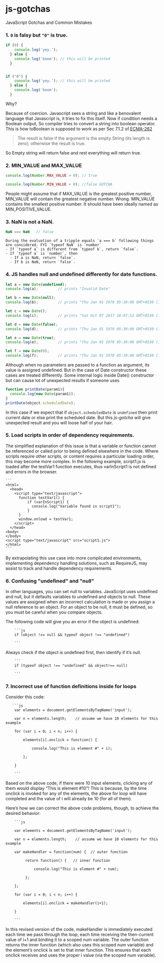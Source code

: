 # js-gotchas
JavaScript Gotchas and Common Mistakes

### 1. `0` is falsy but `"0"` is true.

```js
if (0) {
    console.log('yey.');
  } else {
    console.log('boom'); // this will be printed
  }


if ("0") {
    console.log('yey.'); // this will be printed
  } else {
    console.log('boom');
  }
```


 Why?

 Because of coercion. Javascript sees a string and like a benovalent language that Javascript is, it tries to fix this itself. Now if condition needs a Boolean output, So compiler tries to convert a string into boolean operator.
 This is how toBoolean is supposed to work as per Sec 7.1.2 of [ECMA-262](http://www.ecma-international.org/publications/files/ECMA-ST/Ecma-262.pdf)
  > The result is false if the argument is the empty String (its length is zero); otherwise the result is true.

  So Empty string will return false and rest everything will return true.

 ### 2. MIN_VALUE and MAX_VALUE
 ```js
 console.log(Number.MAX_VALUE > 0); // true

 console.log(Number.MIN_VALUE < 0); //false GOTCHA
 ```

People might assume that if MAX_VALUE is the greatest positive number, MIN_VALUE will contain the greatest negative number. Wrong. MIN_VALUE contains the smallest positive number. It should have been ideally named as MIN_POSITIVE_VALUE.


### 3. NaN is not a NaN.
```js
NaN === NaN   // false
```
    During the evaluation of a tripple equals `a === b` following things are considered. FYI `typeof NaN` is `number`
    - If `typeof a` is different from `typeof b`, return `false`.
    - If `typeof a` is `number`, then
      - If a is NaN, return `false`.
      - If b is NaN, return `false`.

### 4. JS handles null and undefined differently for date functions.
```js
let a = new Date(undefined);
console.log(a);         // prints "Invalid Date"

let b = new Date(null);
console.log(b);         // prints "Thu Jan 01 1970 05:30:00 GMT+0530 (IST)"  -> Epoch time 0

let c = new Date();
console.log(c);         // prints "Sat Oct 07 2017 18:07:52 GMT+0530 (IST)" -> Current time

let d = new Date(false);
console.log(d);         // prints "Thu Jan 01 1970 05:30:00 GMT+0530 (IST)" -> Epoch time 0

let e = new Date(true);
console.log(e);         // prints "Thu Jan 01 1970 05:30:00 GMT+0530 (IST)" -> Still epoch time 0

let f = new Date(0);
console.log(f);         // prints "Thu Jan 01 1970 05:30:00 GMT+0530 (IST)" -> Again epoch time 0
```
   Although when no parameters are passed to a function as argument, its value is assigned undefined. But in the case of Date constructor these cases are treated differently. Some internal logic inside Date() constructor but can cause lot of unexpected results if someone uses
```js
function printDate(param1){
  console.log(new Date(param1));
}
printDate(object.scheduledDate);
```
   In this case if we expect that if ``` object.scheduledDate ``` is ``` undefined ``` then print current date or else print the scheduled date. But this *js-gotcha* will give unexpected result and you will loose half of your hair.

### 5. Load scripts in order of dependency requirements. 
The simplified explanation of this issue is that a variable or function cannot be referenced or called prior to being defined elsewhere in the code. Where scripts require other scripts, or content requires a particular loading order, this may become more complex. In the following example, script1.js is loaded after the testVar1 function executes, thus varInScript1 is not defined and errors in the browser. 

    ``` 
    <html>
      <head>        
        <script type="text/javascript">
          function testVar1() {
              if (varInScript1) {
                console.log("Variable found in script1");
              }
          }
          window.onload = testVar1;
        </script>
      </head>
    <body>
    </body>
    <script type="text/javascript" src="script1.js">
    </html>
    ```

By extrapolating this use case into more complicated environments, implementing dependency handling solutions, such as RequireJS, may assist to track and handle dependency requirements.

### 6. Confusing "undefined" and "null"
In other languages, you can set null to variables. JavaScript uses undefined and null, but it defaults variables to undefined and objects to null. These values are assigned when an incorrect calculation is made or you assign a null reference to an object. For an object to be null, it must be defined, so you must be careful when you compare objects.

The following code will give you an error if the object is undefined:

        ```js
        if (object !== null && typeof object !== "undefined")
        
        ```
        
Always check if the object is undefined first, then identify if it’s null.
       
        ```
        if (typeof object !== "undefined" && object!== null)
        
        ```
        
### 7. Incorrect use of function definitions inside for loops

Consider this code:
       
       ```js
        var elements = document.getElementsByTagName('input');
        
        var n = elements.length;    // assume we have 10 elements for this example
        
        for (var i = 0; i < n; i++) {
        
            elements[i].onclick = function() {
            
                console.log("This is element #" + i);
                
            };
            
        }
        
        ```
        
Based on the above code, if there were 10 input elements, clicking any of them would display “This is element #10”! This is because, by the time onclick is invoked for any of the elements, the above for loop will have completed and the value of i will already be 10 (for all of them).

Here’s how we can correct the above code problems, though, to achieve the desired behavior:
        
        ```js
        
        var elements = document.getElementsByTagName('input');
        
        var n = elements.length;    // assume we have 10 elements for this example
        
        var makeHandler = function(num) {  // outer function
        
             return function() {   // inner function
             
                 console.log("This is element #" + num);
                 
             };
             
        };
        
        for (var i = 0; i < n; i++) {
        
            elements[i].onclick = makeHandler(i+1);
            
        }
        
        ```
        
In this revised version of the code, makeHandler is immediately executed each time we pass through the loop, each time receiving the then-current value of i+1 and binding it to a scoped num variable. The outer function returns the inner function (which also uses this scoped num variable) and the element’s onclick is set to that inner function. This ensures that each onclick receives and uses the proper i value (via the scoped num variable).
